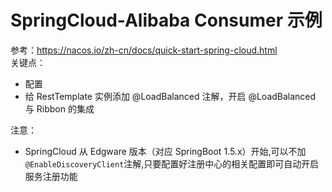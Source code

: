 
# SpringCloud-Alibaba Consumer 示例

参考：<https://nacos.io/zh-cn/docs/quick-start-spring-cloud.html>  
关键点：
- 配置
- 给 RestTemplate 实例添加 @LoadBalanced 注解，开启 @LoadBalanced 与 Ribbon 的集成

注意：
- SpringCloud 从 Edgware 版本（对应 SpringBoot 1.5.x）开始,可以不加`@EnableDiscoveryClient`注解,只要配置好注册中心的相关配置即可自动开启服务注册功能
